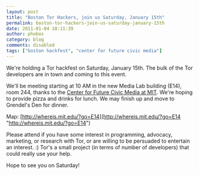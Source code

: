 ```yaml
---
layout: post
title: "Boston Tor Hackers, join us Saturday, January 15th"
permalink: boston-tor-hackers-join-us-saturday-january-15th
date: 2011-01-04 18:11:39
author: phobos
category: blog
comments: disabled
tags: ["boston hackfest", "center for future civic media"]
---
```


We're holding a Tor hackfest on Saturday, January 15th. The bulk of the Tor developers are in town and coming to this event.

We'll be meeting starting at 10 AM in the new Media Lab building (E14), room 244, thanks to the [Center for Future Civic Media at MIT](http://civic.mit.edu/). We're hoping to provide pizza and drinks for lunch. We may finish up and move to Grendel's Den for dinner.

Map: [http://whereis.mit.edu/?go=E14](http://whereis.mit.edu/?go=E14 "http://whereis.mit.edu/?go=E14")

Please attend if you have some interest in programming, advocacy, marketing, or research with Tor, or are willing to be persuaded to entertain an interest. :) Tor's a small project (in terms of number of developers) that could really use your help.

Hope to see you on Saturday!
